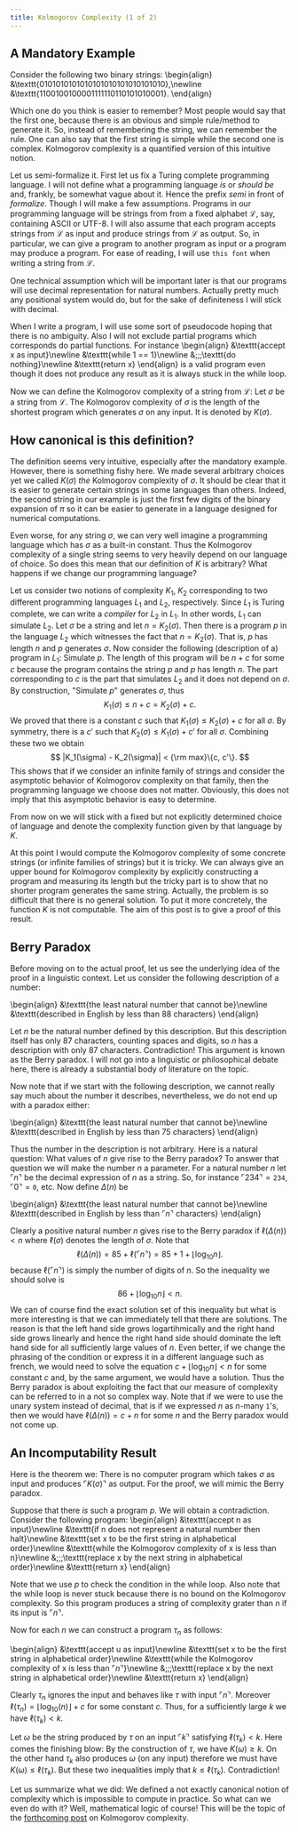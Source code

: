 ```yaml
---
title: Kolmogorov Complexity (1 of 2)
---
```


## A Mandatory Example

Consider the following two binary strings:
\begin{align}
&\texttt{0101010101010101010101010101010},\newline
&\texttt{1100100100001111110110101010001}.
\end{align}

Which one do you think is easier to remember? Most people would say that the first one, because
there is an obvious and simple rule/method to generate it. So, instead of remembering the string,
we can remember the rule. One can also say that the first string is simple while the second one is
complex. Kolmogorov complexity is a quantified version of this intuitive notion.

Let us semi-formalize it. First let us fix a Turing complete programming language. I will not define what a programming
language *is* or *should be* and, frankly, be somewhat vague about it. Hence the prefix *semi* in front of
*formalize*. Though I will make a few assumptions. Programs in our programming language will be strings
from from a fixed alphabet $\mathcal{L}$, say, containing ASCII or UTF-8. I will also assume that each program
accepts strings from $\mathcal{L}$ as input and produce strings from $\mathcal{L}$ as output. So,
in particular, we can give a program to another program as input or a program may produce a program. For ease
of reading, I will use $\texttt{this font}$ when writing a string from $\mathcal{L}$.

One technical assumption which will be important later is that our programs will use decimal representation
for natural numbers. Actually pretty much any positional system would do, but for the sake of definiteness
I will stick with decimal.

When I write a program, I will use some sort of pseudocode hoping that there is no ambiguity. Also I will
not exclude partial programs which corresponds do partial functions. For instance
\begin{align}
&\texttt{accept x as input}\newline
&\texttt{while 1 == 1}\newline
&\;\;\;\texttt{do nothing}\newline
&\texttt{return x}
\end{align}
is a valid program even though it does not produce any result as it is always stuck in the while loop.

Now we can define the Kolmogorov complexity of a string from $\mathcal{L}$: Let $\sigma$ be a string
from $\mathcal{L}$. The Kolmogorov complexity of $\sigma$ is the length of the shortest program which
generates $\sigma$ on any input. It is denoted by $K(\sigma)$.

## How canonical is this definition?

The definition seems very intuitive, especially after the mandatory example. However, there is something fishy here.
We made several arbitrary choices yet we called $K(\sigma)$ *the* Kolmogorov complexity of $\sigma$. It should
be clear that it is easier to generate certain strings in some languages than others. Indeed, the second string in our
example is just the first few digits of the binary expansion of $\pi$ so it can be easier to generate in a language
designed for numerical computations.

Even worse, for any string $\sigma$, we can very well imagine a programming language which has $\sigma$ as a built-in
constant. Thus the Kolmogorov complexity of a single string seems to very heavily depend on our language of choice. So
does this mean that our definition of $K$ is arbitrary? What happens if we change our programming language?

Let us consider two notions of complexity $K_1$, $K_2$ corresponding
to two different programming languages $L_1$ and $L_2$, respectively. Since $L_1$ is Turing complete, we can write a
*compiler* for $L_2$ in $L_1$. In other words, $L_1$ can simulate $L_2$. Let $\sigma$ be a string and
let $n=K_2(\sigma)$. Then there is a program $p$ in the language $L_2$ which witnesses the fact that $n=K_2(\sigma)$.
That is, $p$ has length $n$ and $p$ generates $\sigma$. Now consider the following (description of a) program in $L_1$:
Simulate $p$. The length of this program will be $n + c$ for some $c$ because the program contains the string $p$ and
$p$ has length $n$. The part corresponding to $c$ is the part that simulates $L_2$ and it does not depend on $\sigma$.
By construction, "Simulate $p$" generates $\sigma$, thus
$$
  K_1(\sigma)\leq n + c = K_2(\sigma) + c.
$$
We proved that there is a constant $c$ such that $K_1(\sigma)\leq K_2(\sigma) + c$ for all $\sigma$. By symmetry,
there is a $c'$ such that $K_2(\sigma)\leq K_1(\sigma) + c'$ for all $\sigma$. Combining these two we obtain
$$
  |K_1(\sigma) - K_2(\sigma)| < {\rm max}\{c, c'\}.
$$
This shows that if we consider an infinite family of strings and consider the asymptotic behavior of Kolmogorov complexity
on that family, then the programming language we choose does not matter. Obviously, this does not imply that this asymptotic
behavior is easy to determine.

From now on we will stick with a fixed but not explicitly determined choice of language and denote the complexity function
given by that language by $K$.

At this point I would compute the Kolmogorov complexity of some concrete strings (or infinite families of strings) but it is tricky.
We can always give an upper bound for Kolmogorov complexity by explicitly constructing a program and measuring its length
but the tricky part is to show that no shorter program generates the same string. Actually, the problem is so difficult that
there is no general solution. To put it more concretely, the function  $K$ is not computable. The aim of this post is to
give a proof of this result.

## Berry Paradox

Before moving on to the actual proof, let us see the underlying idea of the proof in a linguistic context. Let us consider the following
description of a number:

\begin{align}
&\texttt{the least natural number that cannot be}\newline
&\texttt{described in English by less than 88 characters}
\end{align}

Let $n$ be the natural number defined by this description. But this description itself has only 87 characters, counting
spaces and digits, so $n$ has a description with only 87 characters. Contradiction! This argument is known as the Berry
paradox. I will not go into a linguistic or philosophical debate here, there is already a substantial body of literature on the topic.

Now note that if we start with the following description, we cannot really say much about the number it describes,
nevertheless, we do not end up with a paradox either:

\begin{align}
&\texttt{the least natural number that cannot be}\newline
&\texttt{described in English by less than 75 characters}
\end{align}

Thus the number in the description is not arbitrary. Here is a natural question: What values of $n$ give rise to the Berry paradox?
To answer that question we will make the number $n$ a parameter. For a natural number $n$ let $\ulcorner n \urcorner$ be the
decimal expression of $n$ as a string. So, for instance $\ulcorner 234 \urcorner = \texttt{234}$, $\ulcorner 0 \urcorner = \texttt{0}$,
etc. Now define $\Delta(n)$ be

\begin{align}
&\texttt{the least natural number that cannot be}\newline
&\texttt{described in English by less than $\ulcorner n \urcorner$ characters}
\end{align}

Clearly a positive natural number $n$ gives rise to the Berry paradox if $\ell(\Delta(n)) < n$ where $\ell(\sigma)$
denotes the length of $\sigma$. Note that
$$
  \ell(\Delta(n)) = 85 + \ell(\ulcorner n \urcorner) = 85 + 1 + \lfloor \log_{10} n \rfloor.
$$
because $\ell(\ulcorner n \urcorner)$ is simply the number of digits of $n$. So the inequality we should solve is
$$
  86 + \lfloor \log_{10} n  \rfloor < n.
$$
We can of course find the exact solution set of this inequality but what is more interesting is that we can immediately tell
that there are solutions. The reason is that the left hand side grows logartihmically and the right hand side grows linearly and hence
the right hand side should dominate the left hand side for all sufficiently large values of $n$. Even better, if we change the
phrasing of the condition or express it in a different language such as  french, we would need to solve the equation $c + \lfloor \log_{10} n  \rfloor < n$ for some constant $c$ and, by the same argument, we would have a solution. Thus the Berry paradox is about exploiting the fact that our measure
of complexity can be referred to in a not so complex way. Note that if we were to use the unary system instead of decimal, that is if we expressed $n$ as $n$-many $\texttt{1}$'s, then we would have $\ell(\Delta(n))=c + n$ for some $n$ and the Berry paradox would not come up.

## An Incomputability Result

Here is the theorem we: There is no computer program which takes $\sigma$ as input and produces $\ulcorner K(\sigma) \urcorner$
as output. For the proof, we will mimic the Berry paradox.

Suppose that there *is* such a program $p$. We will obtain a contradiction. Consider the following program:
\begin{align}
&\texttt{accept n as input}\newline
&\texttt{if n does not represent a natural number then halt}\newline
&\texttt{set x to be the first string in alphabetical order}\newline
&\texttt{while the Kolmogorov complexity of x is less than n}\newline
&\;\;\;\texttt{replace x by the next string in alphabetical order}\newline
&\texttt{return x}
\end{align}

Note that we use $p$ to check the condition in the while loop. Also note that the while loop is never stuck because
there is no bound on the Kolmogorov complexity. So this program produces a string of complexity grater than $n$ if its
input is $\ulcorner n \urcorner$.

Now for each $n$ we can construct a program $\tau_n$ as follows:

\begin{align}
&\texttt{accept u as input}\newline
&\texttt{set x to be the first string in alphabetical order}\newline
&\texttt{while the Kolmogorov complexity of x is less than $\ulcorner n\urcorner$}\newline
&\;\;\;\texttt{replace x by the next string in alphabetical order}\newline
&\texttt{return x}
\end{align}

Clearly $\tau_n$ ignores the input and behaves like $\tau$ with input $\ulcorner n\urcorner$. Moreover
$\ell(\tau_n) = \lfloor\log_{10}(n)\rfloor + c$ for some constant $c$. Thus, for a sufficiently large $k$ we have $\ell(\tau_k) < k$.

Let $\omega$ be the string produced by $\tau$ on an input $\ulcorner k \urcorner$ satisfying $\ell(\tau_k) < k$. Here comes the finishing blow: By the construction of $\tau$, we have $K(\omega)\geq k$. On the other hand $\tau_k$ also produces $\omega$ (on any input) therefore we must have $K(\omega)\leq \ell(\tau_k)$. But these two inequalities imply that $k \leq \ell(\tau_k)$. Contradiction!

Let us summarize what we did: We defined a not exactly canonical notion of complexity which is impossible to compute in practice. So what can we even do with it? Well, mathematical logic of course! This will be the topic of the [forthcoming post](kolmogorov-complexity-2.html) on Kolmogorov complexity.

